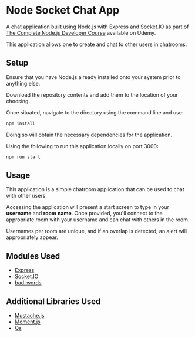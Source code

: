 # Node Socket Chat App

A chat application built using Node.js with Express and Socket.IO as part of [The Complete Node.js Developer Course](https://www.udemy.com/course/the-complete-nodejs-developer-course-2/) available on Udemy.

This application allows one to create and chat to other users in chatrooms.

## Setup

Ensure that you have Node.js already installed onto your system prior to anything else.

Download the repository contents and add them to the location of your choosing.

Once situated, navigate to the directory using the command line and use:

```bash
npm install
```

Doing so will obtain the necessary dependencies for the application.

Using the following to run this application locally on port 3000:

```bash
npm run start
```

## Usage

This application is a simple chatroom application that can be used to chat with other users.

Accessing the application will present a start screen to type in your **username** and **room name**. Once provided, you'll connect to the appropriate room with your username and can chat with others in the room.

Usernames per room are unique, and if an overlap is detected, an alert will appropriately appear.

## Modules Used

- [Express](https://www.npmjs.com/package/express)
- [Socket.IO](https://www.npmjs.com/package/socket.io)
- [bad-words](https://www.npmjs.com/package/bad-words)

## Additional Libraries Used

- [Mustache.js](https://github.com/janl/mustache.js)
- [Moment.js](https://momentjs.com/)
- [Qs](https://github.com/ljharb/qs)
